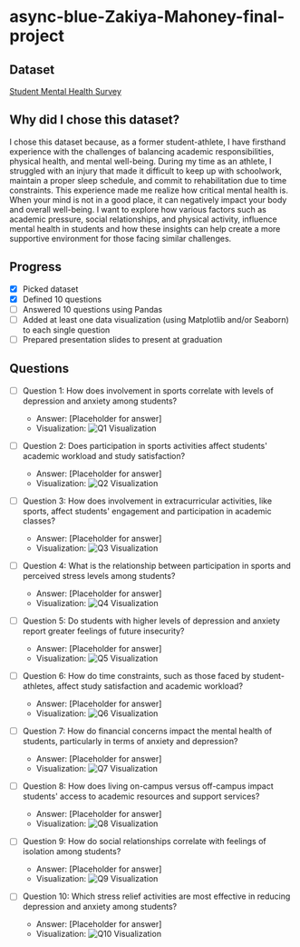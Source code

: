 # async-blue-Zakiya-Mahoney-final-project

## Dataset
[Student Mental Health Survey](https://www.kaggle.com/datasets/abdullahashfaqvirk/student-mental-health-survey?resource=download)

## Why did I chose this dataset?

I chose this dataset because, as a former student-athlete, I have firsthand experience with the challenges of balancing academic responsibilities, physical health, and mental well-being. During my time as an athlete, I struggled with an injury that made it difficult to keep up with schoolwork, maintain a proper sleep schedule, and commit to rehabilitation due to time constraints. This experience made me realize how critical mental health is. When your mind is not in a good place, it can negatively impact your body and overall well-being. I want to explore how various factors such as academic pressure, social relationships, and physical activity, influence mental health in students and how these insights can help create a more supportive environment for those facing similar challenges.

## Progress
- [X] Picked dataset
- [X] Defined 10 questions
- [ ] Answered 10 questions using Pandas
- [ ] Added at least one data visualization (using Matplotlib and/or Seaborn) to each single question
- [ ] Prepared presentation slides to present at graduation

## Questions
- [ ] Question 1: How does involvement in sports correlate with levels of depression and anxiety among students?
  - Answer: [Placeholder for answer]
  - Visualization: ![Q1 Visualization](Q1)

- [ ] Question 2: Does participation in sports activities affect students' academic workload and study satisfaction?
  - Answer: [Placeholder for answer]
  - Visualization: ![Q2 Visualization](Q2)

- [ ] Question 3: How does involvement in extracurricular activities, like sports, affect students' engagement and participation in academic classes?
  - Answer: [Placeholder for answer]
  - Visualization: ![Q3 Visualization](Q3)

- [ ] Question 4:  What is the relationship between participation in sports and perceived stress levels among students?
  - Answer: [Placeholder for answer]
  - Visualization: ![Q4 Visualization](Q4)

- [ ] Question 5: Do students with higher levels of depression and anxiety report greater feelings of future insecurity?
  - Answer: [Placeholder for answer]
  - Visualization: ![Q5 Visualization](Q5)

- [ ] Question 6: How do time constraints, such as those faced by student-athletes, affect study satisfaction and academic workload?
  - Answer: [Placeholder for answer]
  - Visualization: ![Q6 Visualization](Q6)

- [ ] Question 7: How do financial concerns impact the mental health of students, particularly in terms of anxiety and depression?
  - Answer: [Placeholder for answer]
  - Visualization: ![Q7 Visualization](Q7)

- [ ] Question 8: How does living on-campus versus off-campus impact students' access to academic resources and support services?
  - Answer: [Placeholder for answer]
  - Visualization: ![Q8 Visualization](Q8)

- [ ] Question 9: How do social relationships correlate with feelings of isolation among students?
  - Answer: [Placeholder for answer]
  - Visualization: ![Q9 Visualization](Q9)

- [ ] Question 10: Which stress relief activities are most effective in reducing depression and anxiety among students?
  - Answer: [Placeholder for answer]
  - Visualization: ![Q10 Visualization](https://example.com/path-to-image-10.png)
